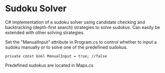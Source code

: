 # Sudoku Solver

C# implementation of a sudoku solver using candidate checking and backtracking (depth-first search) strategies to solve sudokus. Can easily be extended with other solving strategies.

Set the "ManualInput" attribute in Program.cs to control whether to input a sudoku manually or to solve one of the predefined sudokus.
```
private const bool ManualInput = true; //false
```

Predefined sudokus are located in Maps.cs

